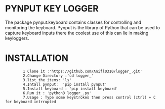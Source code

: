 # PYNPUT KEY LOGGER
The package pynput.keyboard contains classes for controlling and monitoring the keyboard.
            Pynput is the library of Python that can be used to capture keyboard inputs there the coolest use of this can lie in making keyloggers.
# INSTALLATION 
            1 Clone it :'https://github.com/Anifl0310/logger_.git'
            2.Change Directory :'cd logger_'
            3.list the items: 'ls'
            4.Intall pynput:  'pip install pynput' 
            5.Install keyboard : 'pip install keyboard'
            6.Run it : 'python3 logger_.py'
            7.Usage : Type some keystrokes then press control (ctrl) + C for keyboard intrrupted
